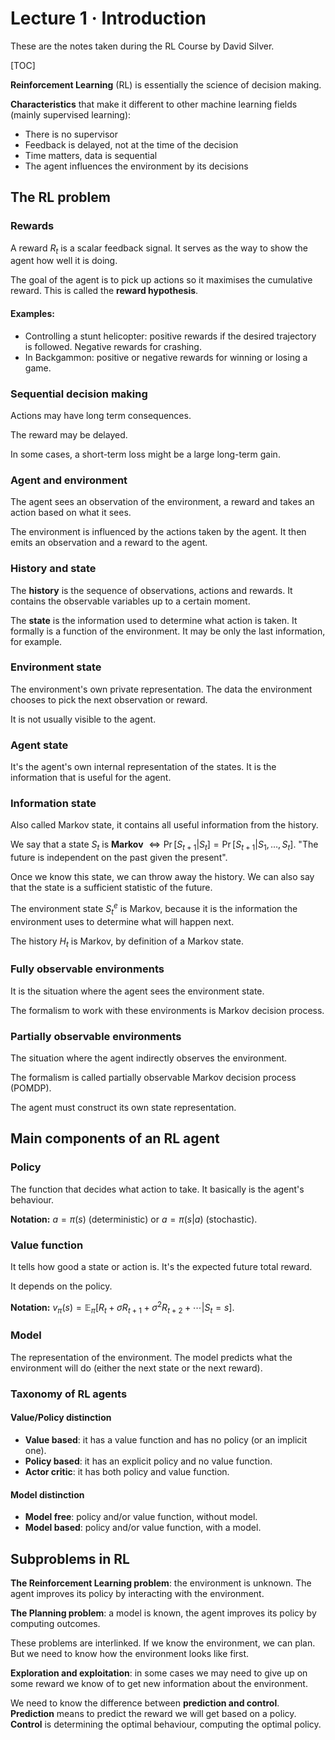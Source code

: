 # Lecture 1 · Introduction

These are the notes taken during the RL Course by David Silver.

[TOC]

**Reinforcement Learning** (RL) is essentially the science of decision making.

__Characteristics__ that make it different to other machine learning fields (mainly supervised learning):

* There is no supervisor
* Feedback is delayed, not at the time of the decision
* Time matters, data is sequential
* The agent influences the environment by its decisions

## The RL problem

### Rewards

A reward $R_t$ is a scalar feedback signal. It serves as the way to show the agent how well it is doing.

The goal of the agent is to pick up actions so it maximises the cumulative reward. This is called the __reward hypothesis__.

#### Examples:

* Controlling a stunt helicopter: positive rewards if the desired trajectory is followed. Negative rewards for crashing.
* In Backgammon: positive or negative rewards for winning or losing a game.

### Sequential decision making

Actions may have long term consequences.

The reward may be delayed.

In some cases, a short-term loss might be a large long-term gain.

### Agent and environment

The agent sees an observation of the environment, a reward and takes an action based on what it sees.

The environment is influenced by the actions taken by the agent. It then emits an observation and a reward to the agent.

### History and state

The __history__ is the sequence of observations, actions and rewards. It contains the observable variables up to a certain moment.

The __state__ is the information used to determine what action is taken. It formally is a function of the environment. It may be only the last information, for example.

### Environment state

The environment's own private representation. The data the environment chooses to pick the next observation or reward.

It is not usually visible to the agent.

### Agent state

It's the agent's own internal representation of the states. It is the information that is useful for the agent.

### Information state

Also called Markov state, it contains all useful information from the history.

We say that a state $S_t$ is __Markov__ $\iff \Pr[S_{t+1}|S_t] = \Pr[S_{t+1}|S_1, \dots, S_t]$. "The future is independent on the past given the present".

Once we know this state, we can throw away the history. We can also say that the state is a sufficient statistic of the future.

The environment state $S_t^e$ is Markov, because it is the information the environment uses to determine what will happen next.

The history $H_t$ is Markov, by definition of a Markov state.

### Fully observable environments

It is the situation where the agent sees the environment state.

The formalism to work with these environments is Markov decision process.

### Partially observable environments

The situation where the agent indirectly observes the environment.

The formalism is called partially observable Markov decision process (POMDP).

The agent must construct its own state representation.

## Main components of an RL agent

### Policy

The function that decides what action to take. It basically is the agent's behaviour.

__Notation:__ $a = \pi(s)$ (deterministic) or $a=\pi(s|a)$ (stochastic).

### Value function

It tells how good a state or action is. It's the expected future total reward.

It depends on the policy.

__Notation:__ $v_\pi(s) = \mathbb{E}_\pi [R_t+\sigma R_{t+1} + \sigma^2 R_{t+2} + \cdots|S_t=s]$.

### Model

The representation of the environment. The model predicts what the environment will do (either the next state or the next reward).

### Taxonomy of RL agents

#### Value/Policy distinction

* __Value based__: it has a value function and has no policy (or an implicit one).
* __Policy based__: it has an explicit policy and no value function.
* __Actor critic__: it has both policy and value function.

#### Model distinction

* __Model free__: policy and/or value function, without model.
* __Model based__: policy and/or value function, with a model.

## Subproblems in RL

__The Reinforcement Learning problem__: the environment is unknown. The agent improves its policy by interacting with the environment.

__The Planning problem__: a model is known, the agent improves its policy by computing outcomes.

These problems are interlinked. If we know the environment, we can plan. But we need to know how the environment looks like first.

**Exploration and exploitation**: in some cases we may need to give up on some reward we know of to get new information about the environment.

We need to know the difference between **prediction and control**. **Prediction** means to predict the reward we will get based on a policy. **Control** is determining the optimal behaviour, computing the optimal policy.